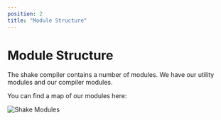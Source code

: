 ```yaml
---
position: 2
title: "Module Structure"
---
```


# Module Structure

The shake compiler contains a number of modules. We have our utility modules and our compiler modules.

You can find a map of our modules here:

![Shake Modules](/img/module-map.jpg)
